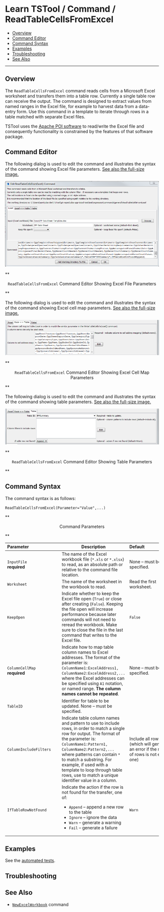 # Learn TSTool / Command / ReadTableCellsFromExcel #

* [Overview](#overview)
* [Command Editor](#command-editor)
* [Command Syntax](#command-syntax)
* [Examples](#examples)
* [Troubleshooting](#troubleshooting)
* [See Also](#see-also)

-------------------------

## Overview ##

The `ReadTableCellsFromExcel` command reads cells from a Microsoft Excel
worksheet and transfers them into a table row.
Currently a single table row can receive the output.
The command is designed to extract values from named ranges in the Excel file,
for example to harvest data from a data-entry form.
Use this command in a template to iterate through rows in a table matched with separate Excel files.

TSTool uses the [Apache POI software](http://poi.apache.org) to read/write
the Excel file and consequently functionality is constrained by the features of that software package.

## Command Editor ##

The following dialog is used to edit the command and illustrates the syntax of the command showing Excel file parameters.
<a href="../ReadTableCellsFromExcel_Excel.png">See also the full-size image.</a>

![ReadTableCellsFromExcel](ReadTableCellsFromExcel_Excel.png)

**<p style="text-align: center;">
`ReadTableCellsFromExcel` Command Editor Showing Excel File Parameters
</p>**

The following dialog is used to edit the command and illustrates the syntax of the command showing Excel cell map parameters.
<a href="../ReadTableCellsFromExcel_Map.png">See also the full-size image.</a>

![ReadTableCellsFromExcel Map](ReadTableCellsFromExcel_Map.png)

**<p style="text-align: center;">
`ReadTableCellsFromExcel` Command Editor Showing Excel Cell Map Parameters
</p>**

The following dialog is used to edit the command and illustrates the syntax of the command showing table parameters.
<a href="../ReadTableCellsFromExcel_Table.png">See also the full-size image.</a>

![ReadTableCellsFromExcel Table](ReadTableCellsFromExcel_Table.png)

**<p style="text-align: center;">
`ReadTableCellsFromExcel` Command Editor Showing Table Parameters
</p>**

## Command Syntax ##

The command syntax is as follows:

```text
ReadTableCellsFromExcel(Parameter="Value",...)
```
**<p style="text-align: center;">
Command Parameters
</p>**

|**Parameter**&nbsp;&nbsp;&nbsp;&nbsp;&nbsp;&nbsp;&nbsp;&nbsp;&nbsp;&nbsp;&nbsp;&nbsp;&nbsp;&nbsp;&nbsp;&nbsp;&nbsp;&nbsp;&nbsp;&nbsp;&nbsp;&nbsp;&nbsp;&nbsp;&nbsp;|**Description**|**Default**&nbsp;&nbsp;&nbsp;&nbsp;&nbsp;&nbsp;&nbsp;&nbsp;&nbsp;&nbsp;&nbsp;&nbsp;&nbsp;&nbsp;&nbsp;&nbsp;&nbsp;&nbsp;&nbsp;&nbsp;&nbsp;&nbsp;&nbsp;&nbsp;&nbsp;&nbsp;&nbsp;|
|--------------|-----------------|-----------------|
|`InputFile`<br>**required**|The name of the Excel workbook file (`*.xls` or `*.xlsx`) to read, as an absolute path or relative to the command file location.|None – must be specified.|
|`Worksheet`|The name of the worksheet in the workbook to read.|Read the first worksheet.|
|`KeepOpen`|Indicate whether to keep the Excel file open (`True`) or close after creating (`False`).  Keeping the file open will increase performance because later commands will not need to reread the workbook.  Make sure to close the file in the last command that writes to the Excel file.|`False`|
|`ColumnCellMap`<br>**required**|Indicate how to map table column names to Excel addresses.  The format of the parameter is:<br>`ColumnName1:ExcelAddress1,`<br>`ColumnName2:ExcelAddress2,...`<br>where the Excel addresses can be specified using `A1` notation, or named range.  **The column names cannot be repeated**.|None – must be specified.|
|`TableID`|Identifier for table to be updated.	None – must be specified.
|`ColumnIncludeFilters`|Indicate table column names and pattern to use to include rows, in order to match a single row for output.  The format of the parameter is:<br>`ColumnName1:Pattern1,`<br>`ColumnName2:Pattern2,...`<br>where patterns can contain `*` to match a substring.  For example, if used with a template to loop through table rows, use to match a unique identifier value in a column.|Include all rows (which will generate an error if the number of rows is not equal to one)|
|`IfTableRowNotFound`|Indicate the action if the row is not found for the transfer, one of:<ul><li>`Append` – append a new row to the table</li><li>`Ignore` – ignore the data</li><li>`Warn` – generate a warning</li><li>`Fail` – generate a failure</li></ul>|`Warn`|

## Examples ##

See the [automated tests](https://github.com/OpenWaterFoundation/cdss-app-tstool-test/tree/master/test/regression/commands/general/ReadTableCellsFromExcel).

## Troubleshooting ##

## See Also ##

* [`NewExcelWorkbook`](../NewExcelWorkbook/NewExcelWorkbook) command
